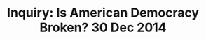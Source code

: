 ---
categories: [podcasts]
thumbnail: http://www.bbc.co.uk/podcasts/assets/artwork/inquiry.jpg
title: "Inquiry: Is American Democracy Broken? 30 Dec 2014"
provider_name: "The Inquiry"
raw_source: http://downloads.bbc.co.uk/podcasts/worldservice/inquiry/inquiry_20141230-1330a.mp3
published: 2014-12-30T00:00:00
provider_url: http://www.bbc.co.uk/programmes/p029399x
source: http://pca.st/Zxot
provider_display: "The Inquiry"
---